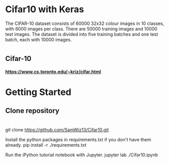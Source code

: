 # Cifar10  with Keras
The CIFAR-10 dataset consists of 60000 32x32 colour images in 10 classes, with 6000 images per class.
There are 50000 training images and 10000 test images.
The dataset is divided into five training batches and one test batch, each with 10000 images.

#
## Cifar-10
#### https://www.cs.toronto.edu/~kriz/cifar.html
#
# Getting Started
 ## Clone repository
 #
  git clone https://github.com/SamWiz13/Cifar10.git
  
  Install the python packages in requirements.txt if you don't have them already.
  pip install -r ./requirements.txt
  
  Run the iPython tutorial notebook with Jupyter.
  jupyter lab ./Cifar10.ipynb
  
  

